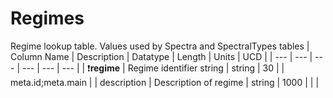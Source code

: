 # Regimes
Regime lookup table. Values used by Spectra and SpectralTypes tables
| Column Name | Description | Datatype | Length | Units  | UCD |
| --- | --- | --- | --- | --- | --- |
| :exclamation:**regime** | Regime identifier string | string | 30 |  | meta.id;meta.main  |
| description | Description of regime | string | 1000 |  |   |

